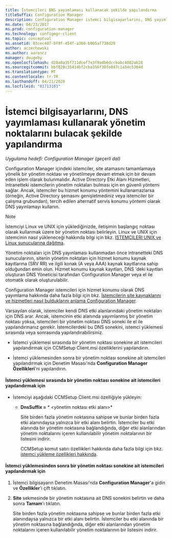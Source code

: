 ```yaml
---
title: İstemcileri DNS yayımlaması kullanacak şekilde yapılandırma
titleSuffix: Configuration Manager
description: Configuration Manager istemci bilgisayarlarını, DNS yayımlaması kullanarak yönetim noktalarını bulacak şekilde yapılandırın.
ms.date: 04/23/2017
ms.prod: configuration-manager
ms.technology: configmgr-client
ms.topic: conceptual
ms.assetid: 03cec407-0f9f-454f-a360-b005af738d29
author: aczechowski
ms.author: aaroncz
manager: dougeby
ms.openlocfilehash: d28a8a35f711dcef7e3f9adb6dccbabc4082ab28
ms.sourcegitcommit: bbf820c35414bf2cba356f30fe047c1a34c5384d
ms.translationtype: MT
ms.contentlocale: tr-TR
ms.lasthandoff: 04/21/2020
ms.locfileid: "81713103"
---
```

# <a name="configure-client-computers-to-find-management-points-by-using-dns-publishing"></a>İstemci bilgisayarlarını, DNS yayımlaması kullanarak yönetim noktalarını bulacak şekilde yapılandırma

*Uygulama hedefi: Configuration Manager (geçerli dal)*

Configuration Manager içindeki istemciler, site atamasını tamamlamaya yönelik bir yönetim noktası ve yönetilmeye devam etmek için bir devam eden işlem olarak bulunmalıdır. Active Directory Etki Alanı Hizmetleri, intranetteki istemcilerin yönetim noktaları bulması için en güvenli yöntemi sağlar. Ancak, istemciler bu hizmet konumu yöntemini kullanamazlarsa (örneğin, Active Directory şemasını genişletmediniz veya istemciler bir çalışma grubundan), tercih edilen alternatif servis konumu yöntemi olarak DNS yayınlamayı kullanın.  

> [!NOTE]  
>  İstemciyi Linux ve UNIX için yüklediğinizde, iletişimin başlangıç noktası olarak kullanmak üzere bir yönetim noktası belirleyin. Linux ve UNIX için istemcinin nasıl yükleneceği hakkında bilgi için bkz. [ISTEMCILERI UNIX ve Linux sunucularına dağıtma](../../../core/clients/deploy/deploy-clients-to-unix-and-linux-servers.md).  

 Yönetim noktaları için DNS yayınlaması kullanmadan önce intranetteki DNS sunucularının, sitenin yönetim noktaları için hizmet konumu kaynak kayıtlarına (SRV RR) ve ilgili konak (A veya AAA) kaynak kayıtlarına sahip olduğundan emin olun. Hizmet konumu kaynak kayıtları, DNS 'deki kayıtları oluşturan DNS Yöneticisi tarafından Configuration Manager veya el ile otomatik olarak oluşturulabilir.  

 Configuration Manager istemcileri için hizmet konumu olarak DNS yayımlama hakkında daha fazla bilgi için bkz. [İstemcilerin site kaynaklarını ve hizmetleri nasıl bulduklarını anlama Configuration Manager](../../../core/plan-design/hierarchy/understand-how-clients-find-site-resources-and-services.md).  

 Varsayılan olarak, istemciler kendi DNS etki alanlarındaki yönetim noktaları için DNS arar. Ancak, istemcinin etki alanında yayımlanmış bir yönetim noktası yoksa, istemcileri bir yönetim noktası DNS soneki ile el ile yapılandırmanız gerekir. İstemcilerdeki bu DNS sonekini, istemci yüklemesi sırasında veya sonrasında yapılandırabilirsiniz.  

-   İstemci yüklemesi sırasında bir yönetim noktası sonekine ait istemcileri yapılandırmak için CCMSetup Client.msi özelliklerini yapılandırın.  

-   İstemci yüklemesinden sonra bir yönetim noktası sonekine ait istemcileri yapılandırmak için Denetim Masası'nda **Configuration Manager Özellikleri**'ni yapılandırın.  

#### <a name="to-configure-clients-for-a-management-point-suffix-during-client-installation"></a>İstemci yüklemesi sırasında bir yönetim noktası sonekine ait istemcileri yapılandırmak için  

- İstemciyi aşağıdaki CCMSetup Client.msi özelliğiyle yükleyin:  

  - **DnsSuffix =** * &lt;yönetim noktası etki alanı\>*  

     Site birden fazla yönetim noktasına sahipse ve bunlar birden fazla etki alanındaysa yalnızca bir etki alanı belirtin. İstemciler bu etki alanında bir yönetim noktasına bağlandığında, diğer etki alanlarından yönetim noktalarını içeren kullanılabilir yönetim noktalarının bir listesini indirir.  

    CCMSetup komut satırı özellikleri hakkında daha fazla bilgi için bkz. [istemci yükleme özellikleri hakkında](../../../core/clients/deploy/about-client-installation-properties.md).  

#### <a name="to-configure-clients-for-a-management-point-suffix-after-client-installation"></a>İstemci yüklemesinden sonra bir yönetim noktası sonekine ait istemcileri yapılandırmak için  

1.  İstemci bilgisayarın Denetim Masası'nda **Configuration Manager**'a gidin ve **Özellikler**'i çift tıklatın.  

2.  **Site** sekmesinde bir yönetim noktasına ait DNS sonekini belirtin ve daha sonra **Tamam**'ı tıklatın.  

     Site birden fazla yönetim noktasına sahipse ve bunlar birden fazla etki alanındaysa yalnızca bir etki alanı belirtin. İstemciler bu etki alanında bir yönetim noktasına bağlandığında, diğer etki alanlarından yönetim noktalarını içeren kullanılabilir yönetim noktalarının bir listesini indirir.
